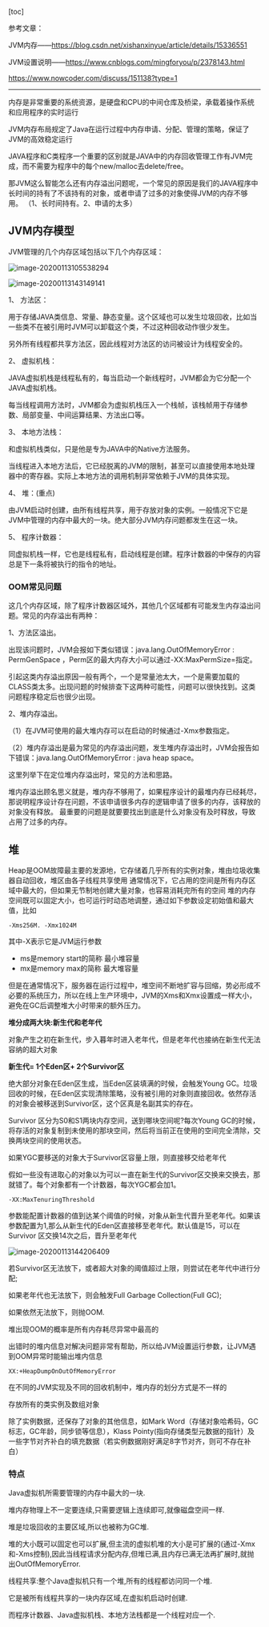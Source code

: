 [toc]




参考文章：

JVM内存——https://blog.csdn.net/xishanxinyue/article/details/15336551

JVM设置说明——https://www.cnblogs.com/mingforyou/p/2378143.html

https://www.nowcoder.com/discuss/151138?type=1 	

------

内存是非常重要的系统资源，是硬盘和CPU的中间仓库及桥梁，承载着操作系统和应用程序的实时运行

JVM内存布局规定了Java在运行过程中内存申请、分配、管理的策略，保证了JVM的高效稳定运行

JAVA程序和C类程序一个重要的区别就是JAVA中的内存回收管理工作有JVM完成，而不需要为程序中的每个new/malloc去delete/free。

那JVM这么智能怎么还有内存溢出问题呢，一个常见的原因是我们的JAVA程序中长时间的持有了不该持有的对象，或者申请了过多的对象使得JVM的内存不够用。
（1、长时间持有。2、申请的太多）

##  JVM内存模型

JVM管理的几个内存区域包括以下几个内存区域：

![image-20200113105538294](assets/image-20200113105538294.png)

![image-20200113143149141](assets/image-20200113143149141.png)

1、  方法区：

用于存储JAVA类信息、常量、静态变量。这个区域也可以发生垃圾回收，比如当一些类不在被引用时JVM可以卸载这个类，不过这种回收动作很少发生。

另外所有线程都共享方法区，因此线程对方法区的访问被设计为线程安全的。

2、  虚拟机栈：

JAVA虚拟机栈是线程私有的，每当启动一个新线程时，JVM都会为它分配一个JAVA虚拟机栈。

每当线程调用方法时，JVM都会为虚拟机栈压入一个栈帧，该栈帧用于存储参数、局部变量、中间运算结果、方法出口等。

3、  本地方法栈：

和虚拟机栈类似，只是他是专为JAVA中的Native方法服务。

当线程进入本地方法后，它已经脱离的JVM的限制，甚至可以直接使用本地处理器中的寄存器。实际上本地方法的调用机制非常依赖于JVM的具体实现。

4、  堆：(重点)

由JVM启动时创建，由所有线程共享，用于存放对象的实例。一般情况下它是JVM中管理的内存中最大的一块。绝大部分JVM内存问题都发生在这一块。

5、  程序计数器：

同虚拟机栈一样，它也是线程私有，启动线程是创建。程序计数器的中保存的内容总是下一条将被执行的指令的地址。

###  OOM常见问题

这几个内存区域，除了程序计数器区域外，其他几个区域都有可能发生内存溢出问题。常见的内存溢出有两种：

1、方法区溢出。

出现该问题时，JVM会报如下类似错误：java.lang.OutOfMemoryError : PermGenSpace ，Perm区的最大内存大小可以通过-XX:MaxPermSize=指定。

引起这类内存溢出原因一般有两个，一个是常量池太大，一个是需要加载的CLASS类太多。出现问题的时候排查下这两种可能性，问题可以很快找到。这类问题程序稳定后也很少出现。

2、堆内存溢出。

（1）在JVM可使用的最大堆内存可以在启动的时候通过-Xmx参数指定。

（2）堆内存溢出是最为常见的内存溢出问题，发生堆内存溢出时，JVM会报告如下错误：java.lang.OutOfMemoryError : java heap space。

这里列举下在定位堆内存溢出时，常见的方法和思路。

堆内存溢出顾名思义就是，堆内存不够用了，如果程序设计的最堆内存已经耗尽，那说明程序设计存在问题，不该申请很多内存的逻辑申请了很多的内存，该释放的对象没有释放。
最重要的问题是就要要找出到底是什么对象没有及时释放，导致占用了过多的内存。

## 堆

Heap是OOM故障最主要的发源地，它存储着几乎所有的实例对象，堆由垃圾收集器自动回收，堆区由各子线程共享使用
通常情况下，它占用的空间是所有内存区域中最大的，但如果无节制地创建大量对象，也容易消耗完所有的空间
堆的内存空间既可以固定大小，也可运行时动态地调整，通过如下参数设定初始值和最大值，比如

```
-Xms256M. -Xmx1024M
```



其中-X表示它是JVM运行参数

- ms是memory start的简称 最小堆容量
- mx是memory max的简称 最大堆容量



但是在通常情况下，服务器在运行过程中，堆空间不断地扩容与回缩，势必形成不必要的系统压力，所以在线上生产环境中，JVM的Xms和Xmx设置成一样大小，避免在GC后调整堆大小时带来的额外压力。

**堆分成两大块:新生代和老年代**

对象产生之初在新生代，步入暮年时进入老年代，但是老年代也接纳在新生代无法容纳的超大对象

**新生代= 1个Eden区+ 2个Survivor区**

绝大部分对象在Eden区生成，当Eden区装填满的时候，会触发Young GC。垃圾回收的时候，在Eden区实现清除策略，没有被引用的对象则直接回收。依然存活的对象会被移送到Survivor区，这个区真是名副其实的存在。

Survivor 区分为S0和S1两块内存空间，送到哪块空间呢?每次Young GC的时候，将存活的对象复制到未使用的那块空间，然后将当前正在使用的空间完全清除，交换两块空间的使用状态。

如果YGC要移送的对象大于Survivor区容量上限，则直接移交给老年代

假如一些没有进取心的对象以为可以一直在新生代的Survivor区交换来交换去，那就错了。每个对象都有一个计数器，每次YGC都会加1。

```
-XX:MaxTenuringThreshold
```

参数能配置计数器的值到达某个阈值的时候，对象从新生代晋升至老年代。如果该参数配置为1,那么从新生代的Eden区直接移至老年代。默认值是15，可以在Survivor 区交换14次之后，晋升至老年代

![image-20200113144206409](assets/image-20200113144206409.png)



若Survivor区无法放下，或者超大对象的阈值超过上限，则尝试在老年代中进行分配;

如果老年代也无法放下，则会触发Full Garbage Collection(Full GC);

如果依然无法放下，则抛OOM.

堆出现OOM的概率是所有内存耗尽异常中最高的

出错时的堆内信息对解决问题非常有帮助，所以给JVM设置运行参数，让JVM遇到OOM异常时能输出堆内信息

```
XX:+HeapDumpOnOutOfMemoryError
```



在不同的JVM实现及不同的回收机制中，堆内存的划分方式是不一样的

存放所有的类实例及数组对象

除了实例数据，还保存了对象的其他信息，如Mark Word（存储对象哈希码，GC标志，GC年龄，同步锁等信息），Klass Pointy(指向存储类型元数据的指针）及一些字节对齐补白的填充数据（若实例数据刚好满足8字节对齐，则可不存在补白）

### 特点

Java虚拟机所需要管理的内存中最大的一块.

堆内存物理上不一定要连续,只需要逻辑上连续即可,就像磁盘空间一样.

堆是垃圾回收的主要区域,所以也被称为GC堆.

堆的大小既可以固定也可以扩展,但主流的虚拟机堆的大小是可扩展的(通过-Xmx和-Xms控制),因此当线程请求分配内存,但堆已满,且内存已满无法再扩展时,就抛出OutOfMemoryError.

线程共享:整个Java虚拟机只有一个堆,所有的线程都访问同一个堆.

它是被所有线程共享的一块内存区域,在虚拟机启动时创建.

而程序计数器、Java虚拟机栈、本地方法栈都是一个线程对应一个.



